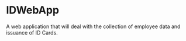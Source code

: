 # IDWebApp
A web application that will deal with the collection of employee data and issuance of ID Cards.
